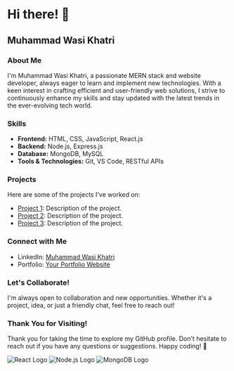 # Hi there! 👋

## Muhammad Wasi Khatri

### About Me
I'm Muhammad Wasi Khatri, a passionate MERN stack and website developer, always eager to learn and implement new technologies. With a keen interest in crafting efficient and user-friendly web solutions, I strive to continuously enhance my skills and stay updated with the latest trends in the ever-evolving tech world.

### Skills
- **Frontend:** HTML, CSS, JavaScript, React.js
- **Backend:** Node.js, Express.js
- **Database:** MongoDB, MySQL
- **Tools & Technologies:** Git, VS Code, RESTful APIs

### Projects
Here are some of the projects I've worked on:
- [Project 1](link): Description of the project.
- [Project 2](link): Description of the project.
- [Project 3](link): Description of the project.

### Connect with Me
- LinkedIn: [Muhammad Wasi Khatri](linkedin_link)
- Portfolio: [Your Portfolio Website](portfolio_link)

### Let's Collaborate!
I'm always open to collaboration and new opportunities. Whether it's a project, idea, or just a friendly chat, feel free to reach out!

### Thank You for Visiting!
Thank you for taking the time to explore my GitHub profile. Don't hesitate to reach out if you have any questions or suggestions. Happy coding! 🚀

![React Logo](https://media.giphy.com/media/eNAsjO55tPbgaor7ma/giphy.gif)
![Node.js Logo](https://media.giphy.com/media/kdFc8fubgS31b8DsVu/giphy.gif)
![MongoDB Logo](https://media.giphy.com/media/XAxylRMCdpbEWUAvr8/giphy.gif)
